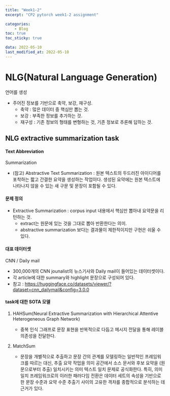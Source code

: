 ```yaml
---
title: "Week1-2"
excerpt: "CP2 pytorch week1-2 assignment"

categories:
    - Blog
toc: true
toc_sticky: true

data: 2022-05-10
last_modified_at: 2022-05-10
---
```


NLG(Natural Language Generation)
===============================

언어를 생성
- 주어진 정보를 기반으로 축약, 보강, 재구성.
    - 축약 : 많은 데이터 중 핵심만 뽑는 것.
    - 보강 : 부족한 정보를 추가하는 것.
    - 재구성 : 기존 정보의 형태를 변형하는 것, 기존 정보로 추론해 답하는 것.

## NLG extractive summarization task

#### Text Abbreviation 
Summarization

- (참고) Abstractive Text Summarization : 원본 텍스트의 두드러진 아이디어를 포착하는 짧고 간결한 요약을 생성하는 작업이다. 생성된 요약에는 원본 텍스트에 나타나지 않을 수 있는 새 구문 및 문장이 포함될 수 있다.

#### 문제 정의
- Extractive Summarization : corpus input 내용에서 핵심만 뽑아내 요약문을 리턴하는 것.
    - extract는 원문에 있는 것을 그대로 뽑아 반환한다는 의미.
    - abstractive summarization 보다는 결과물이 제한적이지만 구현은 쉬울 수 있다.

#### 대표 데이터셋
CNN / Daily mail
- 300,000개의 CNN jounalist의 뉴스기사와 Daily mail이 들어있는 데이터셋이다.
- 각 article에 대한 summary와 highlight 문장으로 구성되어 있다. 
- 참고 : https://huggingface.co/datasets/viewer/?dataset=cnn_dailymail&config=3.0.0

#### task에 대한 SOTA 모델
1. HAHSum(Neural Extractive Summarization with Hierarchical Attentive Heterogeneous Graph Network)
    - 중복 인식 그래프로 문장 표현을 반복적으로 다듬고 메시지 전달을 통해 레이블 의존성을 전달한다.

2. MatchSum
    - 문장을 개별적으로 추출하고 문장 간의 관계를 모델링하는 일반적인 프레임워크를 따르는 대신, 추출 요약 작업을 의미 공간에서 소스 문서와 후보 요약을 (원문으로부터 추출) 일치시키는 의미 텍스트 일치 문제로 공식화한다. 특히, 의미 일치 프레임워크로의 이러한 패러다임 전환은 데이터 세트의 속성을 기반으로 한 문장 수준과 요약 수준 추출기 사이의 고유한 격차를 종합적으로 분석하는 데 근거가 있다.